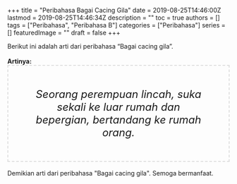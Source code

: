 +++
title = "Peribahasa Bagai Cacing Gila"
date = 2019-08-25T14:46:00Z
lastmod = 2019-08-25T14:46:34Z
description = ""
toc = true
authors = []
tags = ["Peribahasa", "Peribahasa B"]
categories = ["Peribahasa"]
series = []
featuredImage = ""
draft = false
+++

<div dir="ltr" style="text-align: left;" trbidi="on"><div style="text-align: justify;">Berikut ini adalah arti dari peribahasa “Bagai cacing gila”.</div><br /><div style="text-align: justify;"><b>Artinya:</b></div><div style="border: 2px dashed #ddd; font-size: 24px; height: auto; margin: 0 auto; padding: 50px; text-align: center; width: auto;"><i>Seorang perempuan lincah, suka sekali ke luar rumah dan bepergian, bertandang ke rumah orang.</i></div><div style="text-align: justify;"><br /></div><div style="text-align: justify;">Demikian arti dari peribahasa "Bagai cacing gila". Semoga bermanfaat.</div></div>
